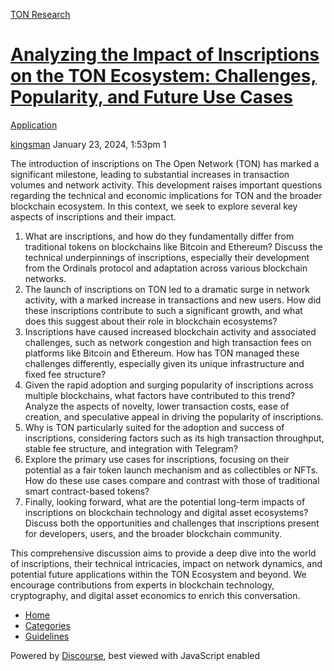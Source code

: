 [TON Research](/)

# [Analyzing the Impact of Inscriptions on the TON Ecosystem: Challenges, Popularity, and Future Use Cases](/t/analyzing-the-impact-of-inscriptions-on-the-ton-ecosystem-challenges-popularity-and-future-use-cases/40)

[Application](/c/application/20) 

    

[kingsman](https://tonresear.ch/u/kingsman)  January 23, 2024, 1:53pm  1

The introduction of inscriptions on The Open Network (TON) has marked a significant milestone, leading to substantial increases in transaction volumes and network activity. This development raises important questions regarding the technical and economic implications for TON and the broader blockchain ecosystem. In this context, we seek to explore several key aspects of inscriptions and their impact.

1.  What are inscriptions, and how do they fundamentally differ from traditional tokens on blockchains like Bitcoin and Ethereum? Discuss the technical underpinnings of inscriptions, especially their development from the Ordinals protocol and adaptation across various blockchain networks.
2.  The launch of inscriptions on TON led to a dramatic surge in network activity, with a marked increase in transactions and new users. How did these inscriptions contribute to such a significant growth, and what does this suggest about their role in blockchain ecosystems?
3.  Inscriptions have caused increased blockchain activity and associated challenges, such as network congestion and high transaction fees on platforms like Bitcoin and Ethereum. How has TON managed these challenges differently, especially given its unique infrastructure and fixed fee structure?
4.  Given the rapid adoption and surging popularity of inscriptions across multiple blockchains, what factors have contributed to this trend? Analyze the aspects of novelty, lower transaction costs, ease of creation, and speculative appeal in driving the popularity of inscriptions.
5.  Why is TON particularly suited for the adoption and success of inscriptions, considering factors such as its high transaction throughput, stable fee structure, and integration with Telegram?
6.  Explore the primary use cases for inscriptions, focusing on their potential as a fair token launch mechanism and as collectibles or NFTs. How do these use cases compare and contrast with those of traditional smart contract-based tokens?
7.  Finally, looking forward, what are the potential long-term impacts of inscriptions on blockchain technology and digital asset ecosystems? Discuss both the opportunities and challenges that inscriptions present for developers, users, and the broader blockchain community.

This comprehensive discussion aims to provide a deep dive into the world of inscriptions, their technical intricacies, impact on network dynamics, and potential future applications within the TON Ecosystem and beyond. We encourage contributions from experts in blockchain technology, cryptography, and digital asset economics to enrich this conversation.

 

*   [Home](/)
*   [Categories](/categories)
*   [Guidelines](/guidelines)

Powered by [Discourse](https://www.discourse.org), best viewed with JavaScript enabled